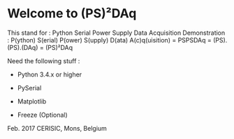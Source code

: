 # Welcome to (PS)²DAq

This stand for : Python Serial Power Supply Data Acquisition
Demonstration : 
P(ython) S(erial) P(ower) S(upply) D(ata) A(c)q(uisition) = PSPSDAq
= (PS).(PS).(DAq) = (PS)²DAq


Need the following stuff : 

- Python 3.4.x or higher

- PySerial

- Matplotlib

- Freeze (Optional)


Feb. 2017
CERISIC, Mons, Belgium